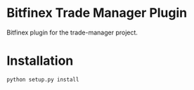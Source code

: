 # Bitfinex Trade Manager Plugin

Bitfinex plugin for the trade-manager project.

# Installation


```
python setup.py install
```

